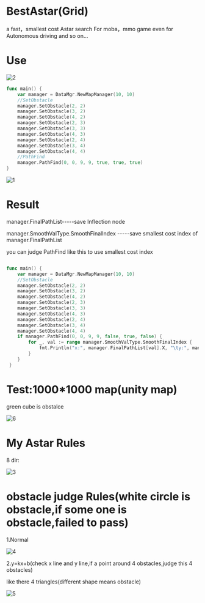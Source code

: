 # BestAstar(Grid)
a fast，smallest cost Astar search For moba，mmo game even for Autonomous driving and so on...
# Use
![2](https://github.com/user-attachments/assets/32799ddc-4de8-4835-8c7c-0e220ff4218c)

```go
func main() {
	var manager = DataMgr.NewMapManager(10, 10)
	//SetObstacle
	manager.SetObstacle(2, 2)
	manager.SetObstacle(3, 2)
	manager.SetObstacle(4, 2)
	manager.SetObstacle(2, 3)
	manager.SetObstacle(3, 3)
	manager.SetObstacle(4, 3)
	manager.SetObstacle(2, 4)
	manager.SetObstacle(3, 4)
	manager.SetObstacle(4, 4)
	//PathFind
	manager.PathFind(0, 0, 9, 9, true, true, true)
}
```
![1](https://github.com/user-attachments/assets/5681ae5d-20b0-444d-b9b6-e7f3a95152ea)

# Result
manager.FinalPathList-----save Inflection node 

manager.SmoothValType.SmoothFinalIndex -----save smallest cost index of manager.FinalPathList

you can judge PathFind like this to use smallest cost index

```go

func main() {
	var manager = DataMgr.NewMapManager(10, 10)
	//SetObstacle
	manager.SetObstacle(2, 2)
	manager.SetObstacle(3, 2)
	manager.SetObstacle(4, 2)
	manager.SetObstacle(2, 3)
	manager.SetObstacle(3, 3)
	manager.SetObstacle(4, 3)
	manager.SetObstacle(2, 4)
	manager.SetObstacle(3, 4)
	manager.SetObstacle(4, 4)
	if manager.PathFind(0, 0, 9, 9, false, true, false) {
		for _, val := range manager.SmoothValType.SmoothFinalIndex {
			fmt.Println("x:", manager.FinalPathList[val].X, "\ty:", manager.FinalPathList[val].Y)
		}
	}
 }
```
# Test:1000*1000 map(unity map)

green cube is obstalce

![6](https://github.com/user-attachments/assets/9b366fee-f4ad-4bf0-9394-fcf99f0f3524)



# My Astar Rules

8 dir:

![3](https://github.com/user-attachments/assets/3553d0af-796c-441a-9808-95a5875c0a58)

# obstacle judge Rules(white circle is obstacle,if some one is obstacle,failed to pass)

1.Normal

![4](https://github.com/user-attachments/assets/9bbe4d9b-1cb9-4b15-9b96-551dfa9595e3)

2.y=kx+b(check x line and y line,if a point around 4 obstacles,judge this 4 obstacles)

like there 4 triangles(different shape means obstacle)

![5](https://github.com/user-attachments/assets/c4d8eaf7-5e0a-4947-a1e3-59353840eded)



